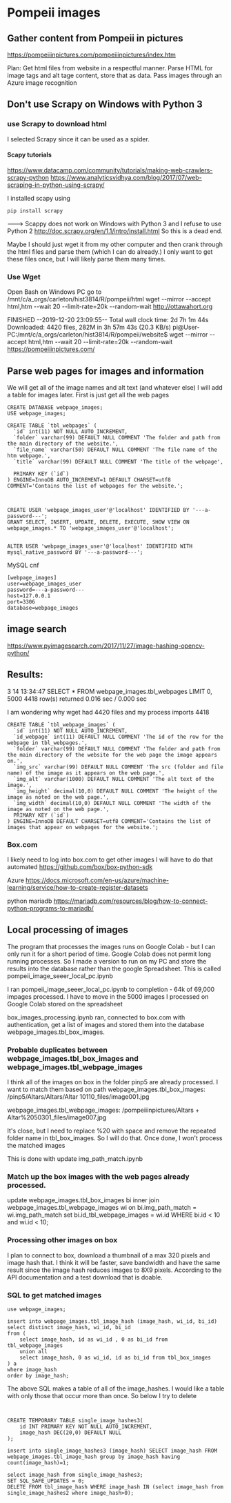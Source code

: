 # Pompeii images

## Gather content from Pompeii in pictures
https://pompeiiinpictures.com/pompeiiinpictures/index.htm

Plan:
Get html files from website in a respectful manner.
Parse HTML for image tags and alt tage content, store that as data.
Pass images through an Azure image recognition 

## Don't use Scrapy on Windows with Python 3

### use Scrapy to download html
I selected Scrapy since it can be used as a spider. 

#### Scapy tutorials
https://www.datacamp.com/community/tutorials/making-web-crawlers-scrapy-python
https://www.analyticsvidhya.com/blog/2017/07/web-scraping-in-python-using-scrapy/

I installed scapy using
```
pip install scrapy
```
---> Scappy does not work on Windows with Python 3 and I refuse to use Python 2
http://doc.scrapy.org/en/1.1/intro/install.html
So this is a dead end.

Maybe I should just wget it from my other computer and then crank through the html files and parse them (which I can do already.) I only want to get these files once, but I will likely parse them many times.

### Use Wget
Open Bash on Windows PC
go to 
/mnt/c/a_orgs/carleton/hist3814/R/pompeii/html
wget --mirror --accept html,htm --wait 20 --limit-rate=20k --random-wait http://ottawahort.org

FINISHED --2019-12-20 23:09:55--
Total wall clock time: 2d 7h 1m 44s
Downloaded: 4420 files, 282M in 3h 57m 43s (20.3 KB/s)
pi@User-PC:/mnt/c/a_orgs/carleton/hist3814/R/pompeii/website$ wget --mirror --accept html,htm --wait 20 --limit-rate=20k --random-wait https://pompeiiinpictures.com/

## Parse web pages for images and information
We will get all of the image names and alt text (and whatever else)
I will add a table for images later.  First is just get all the web pages 

```
CREATE DATABASE webpage_images;
USE webpage_images;

CREATE TABLE `tbl_webpages` (
  `id` int(11) NOT NULL AUTO_INCREMENT,
  `folder` varchar(99) DEFAULT NULL COMMENT 'The folder and path from the main directory of the website.',
  `file_name` varchar(50) DEFAULT NULL COMMENT 'The file name of the htm webpage.',
  `title` varchar(99) DEFAULT NULL COMMENT 'The title of the webpage',
  
  PRIMARY KEY (`id`)
) ENGINE=InnoDB AUTO_INCREMENT=1 DEFAULT CHARSET=utf8 COMMENT='Contains the list of webpages for the website.';



CREATE USER 'webpage_images_user'@'localhost' IDENTIFIED BY '---a-password---';
GRANT SELECT, INSERT, UPDATE, DELETE, EXECUTE, SHOW VIEW ON webpage_images.* TO 'webpage_images_user'@'localhost';


ALTER USER 'webpage_images_user'@'localhost' IDENTIFIED WITH mysql_native_password BY '---a-password---';
```
MySQL cnf

```
[webpage_images]
user=webpage_images_user
password=---a-password---
host=127.0.0.1
port=3306
database=webpage_images
```

## image search
https://www.pyimagesearch.com/2017/11/27/image-hashing-opencv-python/

## Results:
3	14	13:34:47	SELECT * FROM webpage_images.tbl_webpages
 LIMIT 0, 5000	4418 row(s) returned	0.016 sec / 0.000 sec
 
I am wondering why wget had 4420 files and my process imports 4418

```
CREATE TABLE `tbl_webpage_images` (
  `id` int(11) NOT NULL AUTO_INCREMENT,
  `id_webpage` int(11) DEFAULT NULL COMMENT 'The id of the row for the webpage in tbl_webpages.',
  `folder` varchar(99) DEFAULT NULL COMMENT 'The folder and path from the main directory of the website for the web page the image appears on.',
  `img_src` varchar(99) DEFAULT NULL COMMENT 'The src (folder and file name) of the image as it appears on the web page.',
  `img_alt` varchar(1000) DEFAULT NULL COMMENT 'The alt text of the image.',
  `img_height` decimal(10,0) DEFAULT NULL COMMENT 'The height of the image as noted on the web page.',
  `img_width` decimal(10,0) DEFAULT NULL COMMENT 'The width of the image as noted on the web page.',
  PRIMARY KEY (`id`)
) ENGINE=InnoDB DEFAULT CHARSET=utf8 COMMENT='Contains the list of images that appear on webpages for the website.';
```

### Box.com
I likely need to log into box.com to get other images
I will have to do that automated
https://github.com/box/box-python-sdk

Azure
https://docs.microsoft.com/en-us/azure/machine-learning/service/how-to-create-register-datasets


python mariadb
https://mariadb.com/resources/blog/how-to-connect-python-programs-to-mariadb/

## Local processing of images
The program that processes the images runs on Google Colab - but I can only run it for a short period of time. Google Colab does not permit long running processes.  So I made a version to run on my PC and store the results into the database rather than the google Spreadsheet. This is called pompeii_image_seeer_local_pc.ipynb

I ran pompeii_image_seeer_local_pc.ipynb to completion - 64k of 69,000 impages processed.  I have to move in the 5000 images I processed on Google Colab stored on the spreadsheet

box_images_processing.ipynb ran, connected to box.com with authentication, get a list of images and stored them into the database webpage_images.tbl_box_images.

### Probable duplicates between webpage_images.tbl_box_images and webpage_images.tbl_webpage_images
I think all of the images on box in the folder pinp5 are already processed.  I want to match them based on path
webpage_images.tbl_box_images:
/pinp5/Altars/Altars/Altar 10110_files/image001.jpg

webpage_images.tbl_webpage_images:
/pompeiiinpictures/Altars + Altar%2050301_files/image007.jpg

It's close, but I need to replace %20 with space and remove the repeated folder name in tbl_box_images.  So I will do that.
Once done, I won't process the matched images

This is done with update img_path_match.ipynb

### Match up the box images with the web pages already processed.
update webpage_images.tbl_box_images bi
inner join webpage_images.tbl_webpage_images wi on
    bi.img_path_match = wi.img_path_match
set bi.id_tbl_webpage_images = wi.id
WHERE bi.id < 10 and wi.id < 10;


### Processing other images on box
I plan to connect to box, download a thumbnail of a max 320 pixels and image hash that.  I think it will be faster, save bandwidth and have the same result since the image hash reduces images to 8X9 pixels.  According to the API documentation and a test download that is doable.

### SQL to get matched images

```
use webpage_images;

insert into webpage_images.tbl_image_hash (image_hash, wi_id, bi_id)
select distinct image_hash, wi_id, bi_id
from (
    select image_hash, id as wi_id , 0 as bi_id from tbl_webpage_images
    union all
    select image_hash, 0 as wi_id, id as bi_id from tbl_box_images
) a 
where image_hash
order by image_hash;

```
The above SQL makes a table of all of the image_hashes.  I would like a table with only those that occur more than once. So below I try to delete
```


CREATE TEMPORARY TABLE single_image_hashes3(
    id INT PRIMARY KEY NOT NULL AUTO_INCREMENT,
    image_hash DEC(20,0) DEFAULT NULL
);

insert into single_image_hashes3 (image_hash) SELECT image_hash FROM webpage_images.tbl_image_hash group by image_hash having count(image_hash)=1;

select image_hash from single_image_hashes3;
SET SQL_SAFE_UPDATES = 0;
DELETE FROM tbl_image_hash WHERE image_hash IN (select image_hash from single_image_hashes2 where image_hash>0);

```

 
